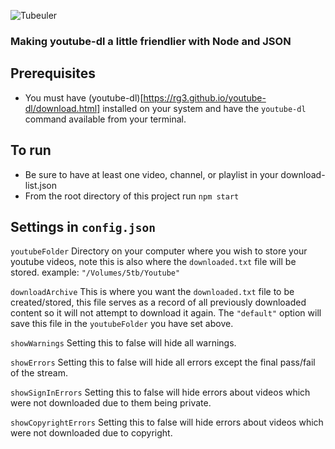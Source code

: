 ![Tubeuler](./brand/tubeluer-logo.png)

### Making youtube-dl a little friendlier with Node and JSON

## Prerequisites

* You must have (youtube-dl)[https://rg3.github.io/youtube-dl/download.html] installed on your system and have the `youtube-dl` command available from your terminal.

## To run

* Be sure to have at least one video, channel, or playlist in your download-list.json
* From the root directory of this project run `npm start`

## Settings in `config.json`

`youtubeFolder`
Directory on your computer where you wish to store your youtube videos, note this is also where the `downloaded.txt` file will be stored.
example: `"/Volumes/5tb/Youtube"`

`downloadArchive`
This is where you want the `downloaded.txt` file to be created/stored, this file serves as a record of all previously downloaded content so it will not attempt to download it again. The `"default"` option will save this file in the `youtubeFolder` you have set above.

`showWarnings`
Setting this to false will hide all warnings.

`showErrors`
Setting this to false will hide all errors except the final pass/fail of the stream.

`showSignInErrors`
Setting this to false will hide errors about videos which were not downloaded due to them being private.

`showCopyrightErrors`
Setting this to false will hide errors about videos which were not downloaded due to copyright.
